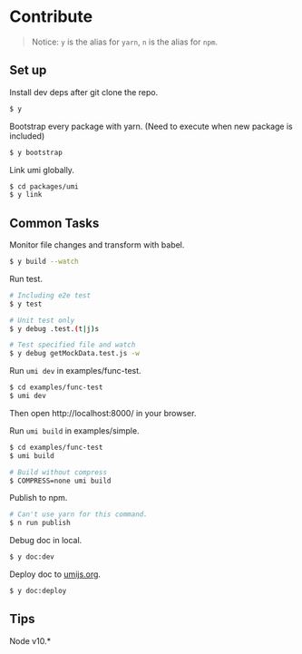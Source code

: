 # Contribute

> Notice: `y` is the alias for `yarn`, `n` is the alias for `npm`.

## Set up

Install dev deps after git clone the repo.

```bash
$ y
```

Bootstrap every package with yarn. (Need to execute when new package is included)

```bash
$ y bootstrap
```

Link umi globally.

```bash
$ cd packages/umi
$ y link
```

## Common Tasks

Monitor file changes and transform with babel.

```bash
$ y build --watch
```

Run test.

```bash
# Including e2e test
$ y test

# Unit test only
$ y debug .test.(t|j)s

# Test specified file and watch
$ y debug getMockData.test.js -w
```

Run `umi dev` in examples/func-test.

```bash
$ cd examples/func-test
$ umi dev
```

Then open http://localhost:8000/ in your browser.

Run `umi build` in examples/simple.

```bash
$ cd examples/func-test
$ umi build

# Build without compress
$ COMPRESS=none umi build
```

Publish to npm.

```bash
# Can't use yarn for this command.
$ n run publish
```

Debug doc in local.

```bash
$ y doc:dev
```

Deploy doc to [umijs.org](https://umijs.org/).

```bash
$ y doc:deploy
```

## Tips
Node v10.*
